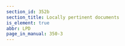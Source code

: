 ```yaml
---
section_id: 352b
section_title: Locally pertinent documents
is_element: true
abbr: LPD
page_in_manual: 350-3
---
```

